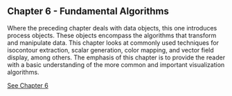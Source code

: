 ## Chapter 6 - Fundamental Algorithms

Where the preceding chapter deals with data objects, this one introduces process objects. These objects encompass the algorithms that transform and manipulate data. This chapter looks at commonly used techniques for isocontour extraction, scalar generation, color mapping, and vector field display, among others. The emphasis of this chapter is to provide the reader with a basic understanding of the  more common and important visualization algorithms.

[See Chapter 6](/VTKBook/Chapter6)
